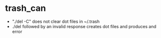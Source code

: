 # trash_can

- "./del -C" does not clear dot files in ~/.trash
- ./del followed by an invalid response creates dot files and produces and error
